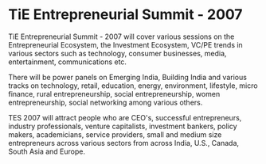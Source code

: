 # TiE Entrepreneurial Summit - 2007

TiE Entrepreneurial Summit - 2007  will cover various sessions on the Entrepreneurial Ecosystem, the Investment Ecosystem, VC/PE trends in various sectors such as technology, consumer businesses, media, entertainment, communications etc.

There will be power panels on Emerging India, Building India and various tracks on technology, retail, education, energy, environment, lifestyle, micro finance, rural entrepreneurship, social entrepreneurship, women entrepreneurship, social networking among various others.

TES 2007 will attract people who are CEO's, successful entrepreneurs, industry professionals, venture capitalists, investment bankers, policy makers, academicians, service providers, small and medium size entrepreneurs across various sectors from across India, U.S., Canada, South Asia and Europe.
